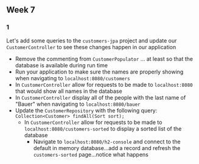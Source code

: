 ## Week 7


### 1

Let's add some queries to the `customers-jpa` project and update our `CustomerController` to see these changes happen in our application

- Remove the commenting from `CustomerPopulator` ... at least so that the database is available during run time
- Run your application to make sure the names are properly showing when navigating to `localhost:8080/customers`
- In `CustomerController` allow for requests to be made to `localhost:8080` that would show all names in the database
- In `CustomerController` display all of the people with the last name of "Bauer" when navigating to `localhost:8080/bauer`
- Update the `CustomerRepository` with the following query: `Collection<Customer> findAll(Sort sort);` 
  - In `CustomerController` allow for requests to be made to `localhost:8080/customers-sorted` to display a sorted list of the database
    - Navigate to `localhost:8080/h2-console` and connect to the default in memory database...add a record and refresh the `customers-sorted` page...notice what happens
